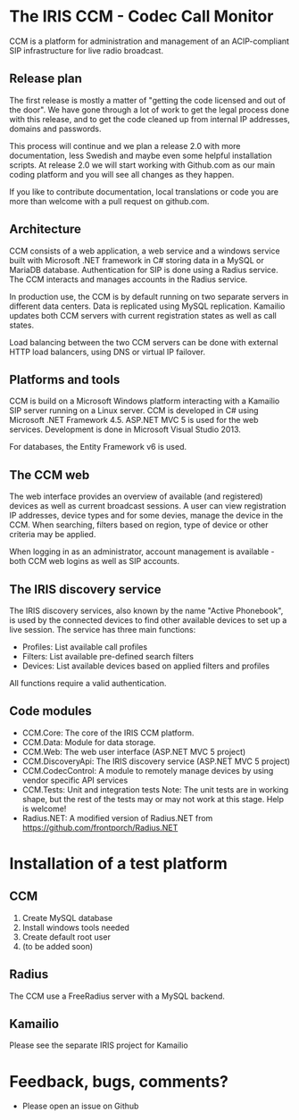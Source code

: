 The IRIS CCM - Codec Call Monitor
=================================

CCM is a platform for administration and management of an ACIP-compliant SIP
infrastructure for live radio broadcast.

Release plan
------------
The first release is mostly a matter of "getting the code licensed and out of
the door". We have gone through a lot of work to get the legal process done
with this release, and to get the code cleaned up from internal IP addresses,
domains and passwords. 

This process will continue and we plan a release 2.0 with more documentation,
less Swedish and maybe even some helpful installation scripts. At release 2.0
we will start working with Github.com as our main coding platform and you
will see all changes as they happen.

If you like to contribute documentation, local translations or code you are
more than welcome with a pull request on github.com.

Architecture
------------
CCM consists of a web application, a web service and a windows service built
with Microsoft .NET framework in C# storing data in a MySQL or MariaDB database.
Authentication for SIP is done using a Radius service. The CCM interacts
and manages accounts in the Radius service.

In production use, the CCM is by default running on two separate servers in 
different data centers. Data is replicated using MySQL replication. Kamailio
updates both CCM servers with current registration states as well as call states.

Load balancing between the two CCM servers can be done with external HTTP load
balancers, using DNS or virtual IP failover.

Platforms and tools
-------------------
CCM is build on a Microsoft Windows platform interacting with a Kamailio SIP server
running on a Linux server. 
CCM is developed in C# using Microsoft .NET Framework 4.5. ASP.NET MVC 5 is used for
the web services. Development is done in Microsoft Visual Studio 2013.

For databases, the Entity Framework v6 is used.

The CCM web
-----------

The web interface provides an overview of available (and registered) devices as well
as current broadcast sessions. A user can view registration IP addresses, device types
and for some devies, manage the device in the CCM. When searching, filters based on
region, type of device or other criteria may be applied.

When logging in as an administrator, account management is available - both CCM web logins
as well as SIP accounts. 

The IRIS discovery service
--------------------------
The IRIS discovery services, also known by the name "Active Phonebook", is used by the
connected devices to find other available devices to set up a live session. The service
has three main functions:
* Profiles: List available call profiles
* Filters: List available pre-defined search filters
* Devices: List available devices based on applied filters and profiles

All functions require a valid authentication.

Code modules
------------

* CCM.Core:	The core of the IRIS CCM platform. 
* CCM.Data:	Module for data storage. 
* CCM.Web: 	The web user interface (ASP.NET MVC 5 project)
* CCM.DiscoveryApi:	The IRIS discovery service (ASP.NET MVC 5 project)
* CCM.CodecControl:	A module to remotely manage devices by using vendor specific API services
* CCM.Tests:	Unit and integration tests
		Note: The unit tests are in working shape, but the rest of the tests may or
		may not work at this stage. Help is welcome!
* Radius.NET:	A modified version of Radius.NET from https://github.com/frontporch/Radius.NET

Installation of a test platform
===============================

CCM
---
1. Create MySQL database
2. Install windows tools needed
3. Create default root user
4. (to be added soon)

Radius
------
The CCM use a FreeRadius server with a MySQL backend.

Kamailio
--------
Please see the separate IRIS project for Kamailio


Feedback, bugs, comments?
=========================
* Please open an issue on Github
